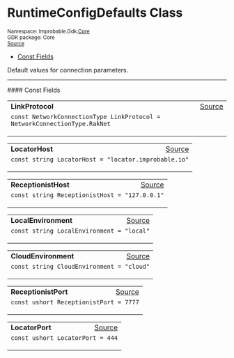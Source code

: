 
# RuntimeConfigDefaults Class
<sup>
Namespace: Improbable.Gdk.<a href="{{urlRoot}}/api/core-index">Core</a><br/>
GDK package: Core<br/>
<a href="https://www.github.com/spatialos/gdk-for-unity/blob/180a1fc2/workers/unity/Packages/io.improbable.gdk.core/Config/RuntimeConfig.cs/#L8">Source</a>
<style>
a code {
                    padding: 0em 0.25em!important;
}
code {
                    background-color: #ffffff!important;
}
</style>
</sup>
<nav id="pageToc" class="page-toc"><ul><li><a href="#const-fields">Const Fields</a>
</ul></nav>

</p>



<p>Default values for connection parameters. </p>






</p>
<hr style="width:100%; border-top-color:#d8d8d8" />
#### Const Fields


</p>




<table width="100%">
    <tr>
        <td style="border-right:none"><a id="linkprotocol"></a><b>LinkProtocol</b></td>
        <td style="border-left:none; text-align:right"><a href="https://www.github.com/spatialos/gdk-for-unity/blob/180a1fc2/workers/unity/Packages/io.improbable.gdk.core/Config/RuntimeConfig.cs/#L10">Source</a></td>
    </tr>
    <tr>
        <td colspan="2">
<code>const NetworkConnectionType LinkProtocol = NetworkConnectionType.RakNet</code></p>


</td>
    </tr>
</table>


<table width="100%">
    <tr>
        <td style="border-right:none"><a id="locatorhost"></a><b>LocatorHost</b></td>
        <td style="border-left:none; text-align:right"><a href="https://www.github.com/spatialos/gdk-for-unity/blob/180a1fc2/workers/unity/Packages/io.improbable.gdk.core/Config/RuntimeConfig.cs/#L11">Source</a></td>
    </tr>
    <tr>
        <td colspan="2">
<code>const string LocatorHost = &quot;locator.improbable.io&quot;</code></p>


</td>
    </tr>
</table>


<table width="100%">
    <tr>
        <td style="border-right:none"><a id="receptionisthost"></a><b>ReceptionistHost</b></td>
        <td style="border-left:none; text-align:right"><a href="https://www.github.com/spatialos/gdk-for-unity/blob/180a1fc2/workers/unity/Packages/io.improbable.gdk.core/Config/RuntimeConfig.cs/#L12">Source</a></td>
    </tr>
    <tr>
        <td colspan="2">
<code>const string ReceptionistHost = &quot;127.0.0.1&quot;</code></p>


</td>
    </tr>
</table>


<table width="100%">
    <tr>
        <td style="border-right:none"><a id="localenvironment"></a><b>LocalEnvironment</b></td>
        <td style="border-left:none; text-align:right"><a href="https://www.github.com/spatialos/gdk-for-unity/blob/180a1fc2/workers/unity/Packages/io.improbable.gdk.core/Config/RuntimeConfig.cs/#L13">Source</a></td>
    </tr>
    <tr>
        <td colspan="2">
<code>const string LocalEnvironment = &quot;local&quot;</code></p>


</td>
    </tr>
</table>


<table width="100%">
    <tr>
        <td style="border-right:none"><a id="cloudenvironment"></a><b>CloudEnvironment</b></td>
        <td style="border-left:none; text-align:right"><a href="https://www.github.com/spatialos/gdk-for-unity/blob/180a1fc2/workers/unity/Packages/io.improbable.gdk.core/Config/RuntimeConfig.cs/#L14">Source</a></td>
    </tr>
    <tr>
        <td colspan="2">
<code>const string CloudEnvironment = &quot;cloud&quot;</code></p>


</td>
    </tr>
</table>


<table width="100%">
    <tr>
        <td style="border-right:none"><a id="receptionistport"></a><b>ReceptionistPort</b></td>
        <td style="border-left:none; text-align:right"><a href="https://www.github.com/spatialos/gdk-for-unity/blob/180a1fc2/workers/unity/Packages/io.improbable.gdk.core/Config/RuntimeConfig.cs/#L15">Source</a></td>
    </tr>
    <tr>
        <td colspan="2">
<code>const ushort ReceptionistPort = 7777</code></p>


</td>
    </tr>
</table>


<table width="100%">
    <tr>
        <td style="border-right:none"><a id="locatorport"></a><b>LocatorPort</b></td>
        <td style="border-left:none; text-align:right"><a href="https://www.github.com/spatialos/gdk-for-unity/blob/180a1fc2/workers/unity/Packages/io.improbable.gdk.core/Config/RuntimeConfig.cs/#L16">Source</a></td>
    </tr>
    <tr>
        <td colspan="2">
<code>const ushort LocatorPort = 444</code></p>


</td>
    </tr>
</table>













